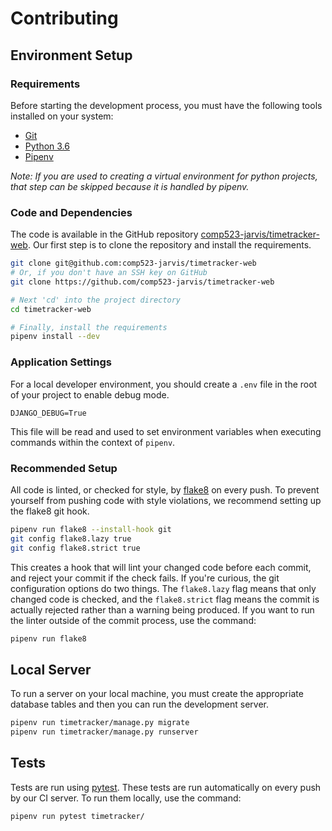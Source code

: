 # Contributing

## Environment Setup

### Requirements

Before starting the development process, you must have the following tools installed on your system:

* [Git](https://git-scm.com/)
* [Python 3.6](https://www.python.org/downloads/)
* [Pipenv](https://pipenv.readthedocs.io/en/latest/)

*Note: If you are used to creating a virtual environment for python projects, that step can be skipped because it is handled by pipenv.*

### Code and Dependencies

The code is available in the GitHub repository [comp523-jarvis/timetracker-web](https://github.com/comp523-jarvis/timetracker-web). Our first step is to clone the repository and install the requirements.

```bash
git clone git@github.com:comp523-jarvis/timetracker-web
# Or, if you don't have an SSH key on GitHub
git clone https://github.com/comp523-jarvis/timetracker-web

# Next 'cd' into the project directory
cd timetracker-web

# Finally, install the requirements
pipenv install --dev
```

### Application Settings

For a local developer environment, you should create a `.env` file in the root of your project to enable debug mode.

```dotenv
DJANGO_DEBUG=True
```

This file will be read and used to set environment variables when executing commands within the context of `pipenv`.

### Recommended Setup

All code is linted, or checked for style, by [flake8](http://flake8.pycqa.org/en/latest/) on every push. To prevent yourself from pushing code with style violations, we recommend setting up the flake8 git hook.

```bash
pipenv run flake8 --install-hook git
git config flake8.lazy true
git config flake8.strict true
```

This creates a hook that will lint your changed code before each commit, and reject your commit if the check fails. If you're curious, the git configuration options do two things. The `flake8.lazy` flag means that only changed code is checked, and the `flake8.strict` flag means the commit is actually rejected rather than a warning being produced. If you want to run the linter outside of the commit process, use the command:

```bash
pipenv run flake8
```

## Local Server

To run a server on your local machine, you must create the appropriate database tables and then you can run the development server.

```bash
pipenv run timetracker/manage.py migrate
pipenv run timetracker/manage.py runserver
```

## Tests

Tests are run using [pytest](https://docs.pytest.org/en/latest/). These tests are run automatically on every push by our CI server. To run them locally, use the command:

```bash
pipenv run pytest timetracker/
```
